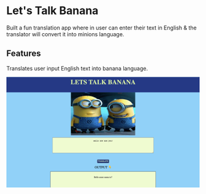 # Let's Talk Banana

Built a fun translation app where in user can enter their text in English & the translator will convert it into minions language.

## Features

Translates user input English text into banana language.

![sample image](./images/images.png)
